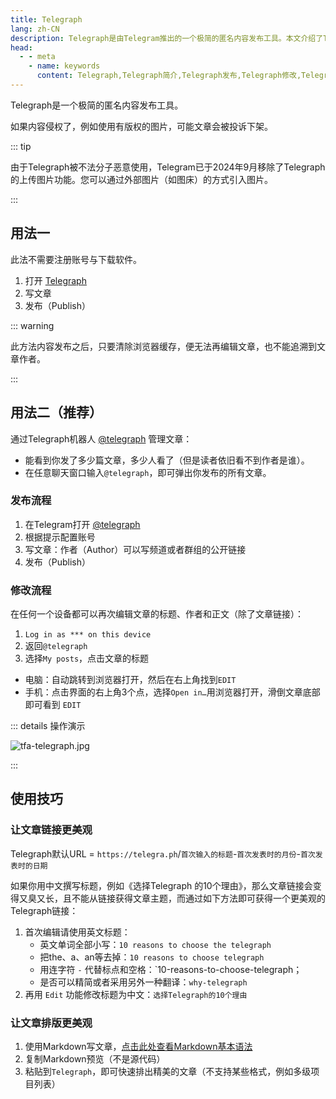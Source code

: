 ```yaml
---
title: Telegraph
lang: zh-CN
description: Telegraph是由Telegram推出的一个极简的匿名内容发布工具。本文介绍了Telegraph的几种使用方法，希望能够帮助到您。
head:
  - - meta
    - name: keywords
      content: Telegraph,Telegraph简介,Telegraph发布,Telegraph修改,Telegraph排版,Telegraph发布文章,Telegraph修改文章,Telegraph使用方法,Telegrah使用技巧,Telegram功能
---
```


Telegraph是一个极简的匿名内容发布工具。

如果内容侵权了，例如使用有版权的图片，可能文章会被投诉下架。

::: tip

由于Telegraph被不法分子恶意使用，Telegram已于2024年9月移除了Telegraph的上传图片功能。您可以通过外部图片（如图床）的方式引入图片。

:::

## 用法一

此法不需要注册账号与下载软件。

1. 打开 [Telegraph](https://telegra.ph/)
2. 写文章
3. 发布（Publish）

::: warning

此方法内容发布之后，只要清除浏览器缓存，便无法再编辑文章，也不能追溯到文章作者。

:::

## 用法二（推荐）

通过Telegraph机器人 [@telegraph](https://t.me/telegraph) 管理文章：

 - 能看到你发了多少篇文章，多少人看了（但是读者依旧看不到作者是谁）。
 - 在任意聊天窗口输入`@telegraph`，即可弹出你发布的所有文章。

### 发布流程

1. 在Telegram打开 [@telegraph](https://t.me/telegraph)
2. 根据提示配置账号
3. 写文章：作者（Author）可以写频道或者群组的公开链接
4. 发布（Publish）

### 修改流程

在任何一个设备都可以再次编辑文章的标题、作者和正文（除了文章链接）：

1. `Log in as *** on this device`
2. 返回`@telegraph`
3. 选择`My posts`，点击文章的标题

 - 电脑：自动跳转到浏览器打开，然后在右上角找到`EDIT`
 - 手机：点击界面的右上角3个点，选择`Open in…`用浏览器打开，滑倒文章底部即可看到 `EDIT`

::: details 操作演示

![tfa-telegraph.jpg](https://cdn.jsdelivr.net/gh/tgwiki/images/tfa/telegraph.jpg)

:::

## 使用技巧

### 让文章链接更美观

Telegraph默认URL = `https://telegra.ph`/`首次输入的标题`-`首次发表时的月份`-`首次发表时的日期`

如果你用中文撰写标题，例如《选择Telegraph 的10个理由》，那么文章链接会变得又臭又长，且不能从链接获得文章主题，而通过如下方法即可获得一个更美观的Telegraph链接：

1. 首次编辑请使用英文标题：
   - 英文单词全部小写：`10 reasons to choose the telegraph`
   - 把the、a、an等去掉：`10 reasons to choose telegraph`
   - 用连字符 `-` 代替标点和空格：`10-reasons-to-choose-telegraph；
   - 是否可以精简或者采用另外一种翻译：`why-telegraph`
2. 再用 `Edit` 功能修改标题为中文：`选择Telegraph的10个理由`

### 让文章排版更美观

1. 使用Markdown写文章，[点击此处查看Markdown基本语法](https://markdown.com.cn/basic-syntax/)
2. 复制Markdown预览（不是源代码）
3. 粘贴到`Telegraph`，即可快速排出精美的文章（不支持某些格式，例如多级项目列表）
